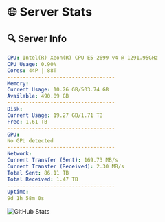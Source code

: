 # 🌐 Server Stats
## 🔍 Server Info
```yaml
CPU: Intel(R) Xeon(R) CPU E5-2699 v4 @ 1291.95GHz
CPU Usage: 0.90%
Cores: 44P | 88T
-----------------------------------
Memory:
Current Usage: 10.26 GB/503.74 GB
Available: 490.09 GB
-----------------------------------
Disk:
Current Usage: 19.27 GB/1.71 TB
Free: 1.61 TB
-----------------------------------
GPU:
No GPU detected
-----------------------------------
Network:
Current Transfer (Sent): 169.73 MB/s
Current Transfer (Received): 2.30 MB/s
Total Sent: 86.11 TB
Total Received: 1.47 TB
-----------------------------------
Uptime:
9d 1h 58m 0s
```
![GitHub Stats](https://img.shields.io/badge/Updated-2025-02-17_00:41:18-blue)